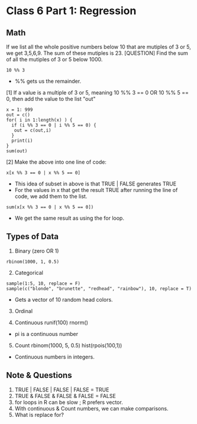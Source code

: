 # Class 6 Part 1: Regression
## Math
If we list all the whole positive numbers below 10 that are mutiples of 3 or 5, we get 3,5,6,9. The sum of these mutiples is 23. 
[QUESTION] Find the sum of all the mutiples of 3 or 5 below 1000.
```
10 %% 3 
```
+ %% gets us the remainder. 

[1] If a value is a multiple of 3 or 5, meaning 10 %% 3 == 0 OR 10 %% 5 == 0, then add the value to the list "out"
```
x = 1: 999
out = c()
for( i in 1:length(x) ) {
  if (i %% 3 == 0 | i %% 5 == 0) {
   out = c(out,i)
  } 
  print(i)
}
sum(out)
```
[2] Make the above into one line of code: 
```
x[x %% 3 == 0 | x %% 5 == 0]
```
+ This idea of subset in above is that TRUE | FALSE generates TRUE 
+ For the values in x that get the result TRUE after running the line of code, we add them to the list. 
```
sum(x[x %% 3 == 0 | x %% 5 == 0])
```
+ We get the same result as using the for loop.

## Types of Data
1. Binary (zero OR 1)
```
rbinom(1000, 1, 0.5)
```
2. Categorical
```
sample(1:5, 10, replace = F)
sample(c("blonde", "brunette", "redhead", "rainbow"), 10, replace = T)
```
+ Gets a vector of 10 random head colors.

3. Ordinal

4. Continuous 
runif(100)
rnorm()
+ pi is a continuous number

5. Count 
rbinom(1000, 5, 0.5)
hist(rpois(100,1))
+ Continuous numbers in integers.

## Note & Questions
1. TRUE | FALSE | FALSE | FALSE = TRUE
2. TRUE & FALSE & FALSE & FALSE = FALSE
3. for loops in R can be slow ; R prefers vector.
4. With continuous & Count numbers, we can make comparisons.
5. What is replace for? 

